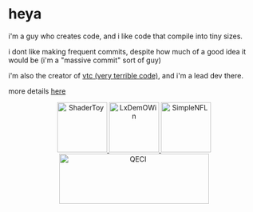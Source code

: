 # heya

i'm a guy who creates code, and i like code that compile into tiny sizes.

i dont like making frequent commits, despite how much of a good idea it would be (i'm a "massive commit" sort of guy)

i'm also the creator of [vtc (very terrible code)](https://vtc.pipewarp.co.uk), and i'm a lead dev there.

more details [here](https://pipewarp.co.uk)

<p align="center">
  <a href="https://www.shadertoy.com/profile/pipewarp">
  <img src="https://raw.githubusercontent.com/pipewarp/pipewarp/main/brand/shadertoy.png" alt="ShaderToy" width="100" height="100"/>
  </a>
  <a href="https://github.com/pipewarp/LxDemOWin">
  <img src="https://raw.githubusercontent.com/pipewarp/LxDemOWin/main/brand/icon.png" alt="LxDemOWin" width="100" height="100"/>
  </a>
  <a href="https://github.com/pipewarp/SimpleNFL">
  <img src="https://raw.githubusercontent.com/pipewarp/SimpleNFL/master/brand/icon.png" alt="SimpleNFL" width="100" height="100"/>
  </a>
  <a href="https://github.com/pipewarp/QECI">
  <img src="https://raw.githubusercontent.com/pipewarp/QECI/master/brand/icon.png" alt="QECI" width="300" height="100"/>
  </a>
</p>
